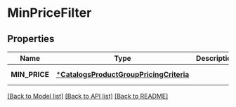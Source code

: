 # MinPriceFilter

## Properties
Name | Type | Description | Notes
------------ | ------------- | ------------- | -------------
**MIN_PRICE** | [***CatalogsProductGroupPricingCriteria**](.md) |  | [default to null]

[[Back to Model list]](../README.md#documentation-for-models) [[Back to API list]](../README.md#documentation-for-api-endpoints) [[Back to README]](../README.md)


